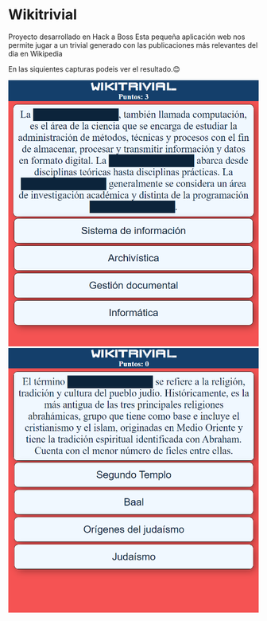 # Wikitrivial
Proyecto desarrollado en Hack a Boss
Esta pequeña aplicación web nos permite jugar a un trivial generado con las publicaciones 
más relevantes del dia en Wikipedia

En las siquientes capturas podeis ver el resultado.😊

![](/images/imagen1.png)
![](/images/imagen2.png)
